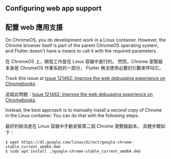 ## Configuring web app support

## 配置 web 應用支援

On ChromeOS, you do development work in a Linux container.
However, the Chrome browser itself is part of the
parent ChromeOS operating system,
and Flutter doesn't have a means to call it with the required parameters.

在 ChromeOS 上，開發工作是在 Linux 容器中進行的。
然而，Chrome 瀏覽器本身是 ChromeOS 作業系統的一部分，
Flutter 無法使用必要的引數來呼叫它。

Track this issue at [Issue 121462: Improve the web debugging experience on Chromebooks]({{site.github}}/flutter/flutter/issues/121462).

追蹤此問題：[Issue 121462: Improve the web debugging experience on Chromebooks]({{site.github}}/flutter/flutter/issues/121462).

Instead, the best approach is to manually install a second copy of
Chrome in the Linux container. You can do that with the following steps:

最好的辦法是在 Linux 容器中手動安裝第二個 Chrome 瀏覽器副本。
具體步驟如下：

```terminal
$ wget https://dl.google.com/linux/direct/google-chrome-stable_current_amd64.deb
$ sudo apt install ./google-chrome-stable_current_amd64.deb
```
